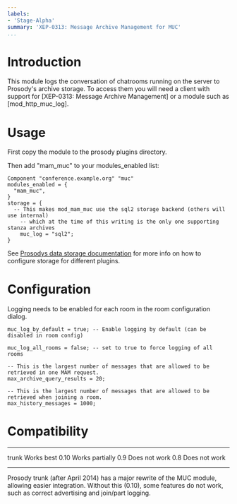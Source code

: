 ```yaml
---
labels:
- 'Stage-Alpha'
summary: 'XEP-0313: Message Archive Management for MUC'
...
```


Introduction
============

This module logs the conversation of chatrooms running on the server to
Prosody's archive storage. To access them you will need a client with
support for [XEP-0313: Message Archive Management] or a module such
as [mod\_http\_muc\_log].

Usage
=====

First copy the module to the prosody plugins directory.

Then add "mam\_muc" to your modules\_enabled list:

``` {.lua}
Component "conference.example.org" "muc"
modules_enabled = {
  "mam_muc",
}
storage = {
  -- This makes mod_mam_muc use the sql2 storage backend (others will use internal)
    -- which at the time of this writing is the only one supporting stanza archives
    muc_log = "sql2";
}
```

See [Prosodys data storage
documentation](https://prosody.im/doc/storage) for more info on how to
configure storage for different plugins.

Configuration
=============

Logging needs to be enabled for each room in the room configuration
dialog.

``` {.lua}
muc_log_by_default = true; -- Enable logging by default (can be disabled in room config)

muc_log_all_rooms = false; -- set to true to force logging of all rooms

-- This is the largest number of messages that are allowed to be retrieved in one MAM request.
max_archive_query_results = 20;

-- This is the largest number of messages that are allowed to be retrieved when joining a room.
max_history_messages = 1000;
```

Compatibility
=============

  ------- -----------------
  trunk   Works best
  0.10    Works partially
  0.9     Does not work
  0.8     Does not work
  ------- -----------------

Prosody trunk (after April 2014) has a major rewrite of the MUC module,
allowing easier integration. Without this (0.10), some features do not
work, such as correct advertising and join/part logging.
